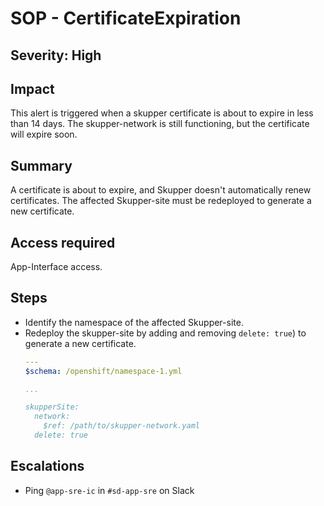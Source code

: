# SOP - CertificateExpiration

## Severity: High

## Impact

This alert is triggered when a skupper certificate is about to expire in less than 14 days. The skupper-network is still functioning, but the certificate will expire soon.

## Summary

A certificate is about to expire, and Skupper doesn't automatically renew certificates. The affected Skupper-site must be redeployed to generate a new certificate.

## Access required

App-Interface access.

## Steps
- Identify the namespace of the affected Skupper-site.
- Redeploy the skupper-site by adding and removing `delete: true`) to generate a new certificate.
  ```yaml
  ---
  $schema: /openshift/namespace-1.yml

  ...

  skupperSite:
    network:
      $ref: /path/to/skupper-network.yaml
    delete: true
  ```

## Escalations
- Ping `@app-sre-ic` in `#sd-app-sre` on Slack
